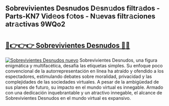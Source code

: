 ## Sobrevivientes Desnudos D𝚎sn𝚞dos filtr𝚊dos - Parts-KN7 Vid𝚎os f𝚘tos - N𝚞evas filtr𝚊ciones atr𝚊ctivas 9WQo2

# <h2><a href="http://mb72alk.tromn.icu/?c=Sobrevivientes+Desnudos">🔗👉👉👉 Sobrevivientes Desnudos 🔗🔗</a></h2>

[![Sobrevivientes Desnudos nuevo](https://i.imgur.com/pEAQMta.gif)](http://mb72alk.tromn.icu/?c=Sobrevivientes+Desnudos)
Sobrevivientes Desnudos, una figura enigmática y multifacética, desafía las etiquetas simples. Su enfoque poco convencional de la autorrepresentación en línea ha atraído y ofendido a los espectadores, estimulando debates sobre moralidad, privacidad y las complejidades de las sociedades virtuales. A pesar de la ambigüedad de sus planes de futuro, su impacto en el mundo virtual es innegable. Armado con una dedicación inquebrantable y un atractivo innegable, el alcance de Sobrevivientes Desnudos en el mundo virtual es expansivo.
